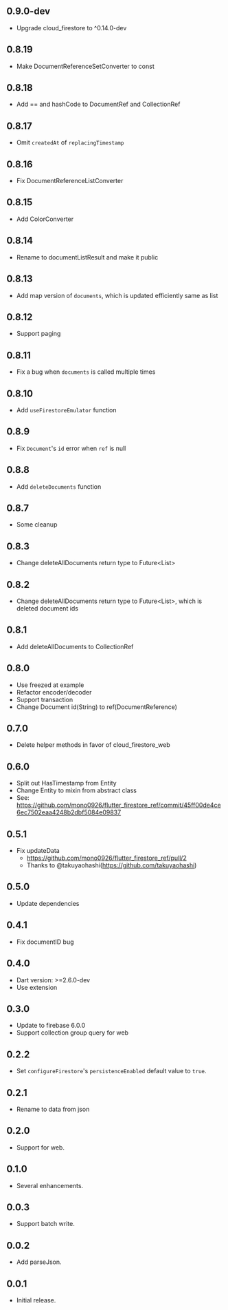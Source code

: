 ## 0.9.0-dev

- Upgrade cloud_firestore to ^0.14.0-dev

## 0.8.19

- Make DocumentReferenceSetConverter to const

## 0.8.18

- Add == and hashCode to DocumentRef and CollectionRef

## 0.8.17

- Omit `createdAt` of `replacingTimestamp`

## 0.8.16

- Fix DocumentReferenceListConverter

## 0.8.15

- Add ColorConverter

## 0.8.14

- Rename to documentListResult and make it public 

## 0.8.13

- Add map version of `documents`, which is updated efficiently same as list

## 0.8.12

- Support paging

## 0.8.11

- Fix a bug when `documents` is called multiple times

## 0.8.10

- Add `useFirestoreEmulator` function

## 0.8.9

- Fix `Document`'s `id` error when `ref` is null

## 0.8.8

- Add `deleteDocuments` function

## 0.8.7

- Some cleanup

## 0.8.3

- Change deleteAllDocuments return type to Future<List<DocumentReference>>

## 0.8.2

- Change deleteAllDocuments return type to Future<List<String>>, which is deleted document ids

## 0.8.1

- Add deleteAllDocuments to CollectionRef

## 0.8.0

- Use freezed at example
- Refactor encoder/decoder
- Support transaction
- Change Document id(String) to ref(DocumentReference)

## 0.7.0

- Delete helper methods in favor of cloud_firestore_web

## 0.6.0

- Split out HasTimestamp from Entity
- Change Entity to mixin from abstract class
- See: https://github.com/mono0926/flutter_firestore_ref/commit/45ff00de4ce6ec7502eaa4248b2dbf5084e09837

## 0.5.1

- Fix updateData
    - https://github.com/mono0926/flutter_firestore_ref/pull/2
    - Thanks to @takuyaohashi(https://github.com/takuyaohashi)

## 0.5.0

- Update dependencies

## 0.4.1

- Fix documentID bug

## 0.4.0

- Dart version: >=2.6.0-dev
- Use extension

## 0.3.0

- Update to firebase 6.0.0
- Support collection group query for web

## 0.2.2

- Set `configureFirestore`'s `persistenceEnabled` default value to `true`.

## 0.2.1

- Rename to data from json

## 0.2.0

- Support for web.

## 0.1.0

- Several enhancements.

## 0.0.3

- Support batch write.

## 0.0.2 

- Add parseJson.

## 0.0.1

- Initial release.
